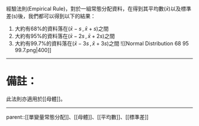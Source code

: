 經驗法則(Empirical Rule)，對於一組常態分配資料，在得到其平均數($\bar{x}$)以及標準差(s)後，我們都可以得到以下的結果：
1. 大約有68%的資料落在($\bar{x}-s\,,\,\bar{x}+s$)之間
2. 大約有95%的資料落在($\bar{x}-2s\,,\,\bar{x}+2s$)之間
3. 大約有99.7%的資料落在($\bar{x}-3s\,,\,\bar{x}+3s$)之間
![[Normal Distribution 68 95 99.7.png|400]]
- - -
# 備註：
此法則亦適用於[[母體]]。
- - -
parent::[[單變量常態分配]]、[[母體]]、[[平均數]]、[[標準差]]
